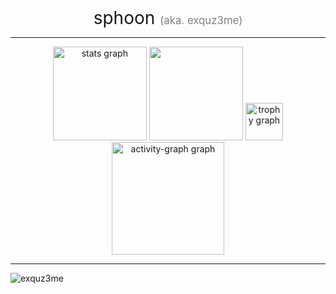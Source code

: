 <div align="center" style="display: flex align-items: center;">
<span style="font-size: 2em;">
  sphoon <span style="font-size: 0.6em; color: grey;">(aka. exquz3me)</span>
</span>
</div>

---

<div align="center" style="display: flex align-items: center;">
  <img src="https://github-readme-stats.vercel.app/api?username=exquz3me&hide_title=false&hide_rank=false&show_icons=true&include_all_commits=true&count_private=true&disable_animations=false&theme=monokai&locale=en&hide_border=false&order=1" height="150" alt="stats graph" />
  <img height="150" src="https://media.tenor.com/1QlojlC2nVkAAAAi/lain.gif" />
  <img src="https://github-profile-trophy.vercel.app?username=exquz3me&theme=monokai&column=-1&row=1&margin-w=8&margin-h=8&no-bg=false&no-frame=false&order=4" height="60.5" alt="trophy graph" />
  <img src="https://github-readme-activity-graph.vercel.app/graph?username=exquz3me&radius=8&theme=monokai&area=true&order=5" height="180" alt="activity-graph graph" />
</div>

---
<img src="https://komarev.com/ghpvc/?username=exquz3me&label=Profile%20views&color=0e75b6&style=flat" alt="exquz3me" />
